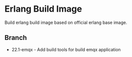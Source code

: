 # Erlang Build Image

Build erlang build image based on official erlang base image.  

## Branch

- 22.1-emqx - Add build tools for build emqx application
